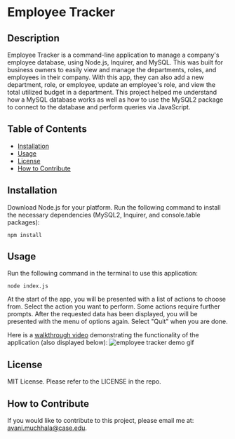 # Employee Tracker

## Description

Employee Tracker is a command-line application to manage a company's employee database, using Node.js, Inquirer, and MySQL. This was built for business owners to easily view and manage the departments, roles, and employees in their company. With this app, they can also add a new department, role, or employee, update an employee's role, and view the total utilized budget in a department. This project helped me understand how a MySQL database works as well as how to use the MySQL2 package to connect to the database and perform queries via JavaScript.

## Table of Contents

- [Installation](#installation)
- [Usage](#usage)
- [License](#license)
- [How to Contribute](#how-to-contribute)

## Installation

Download Node.js for your platform. Run the following command to install the necessary dependencies (MySQL2, Inquirer, and console.table packages):
```
npm install
```

## Usage

Run the following command in the terminal to use this application:
```
node index.js
```

At the start of the app, you will be presented with a list of actions to choose from. Select the action you want to perform. Some actions require further prompts. After the requested data has been displayed, you will be presented with the menu of options again. Select "Quit" when you are done.

Here is a [walkthrough video](https://drive.google.com/file/d/1CqIw9W0xZPE-pJJ6VCoI8KjygBbXznF6/view?usp=sharing) demonstrating the functionality of the application (also displayed below):
![employee tracker demo gif](./assets/employee-tracker-demo-gif.gif)

## License

MIT License. Please refer to the LICENSE in the repo.

## How to Contribute

If you would like to contribute to this project, please email me at: avani.muchhala@case.edu.